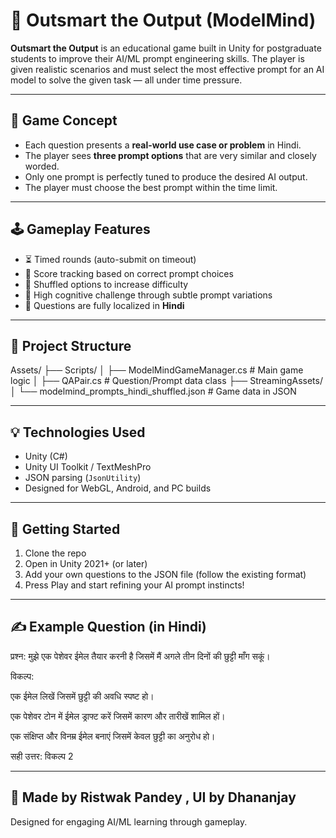 # 🧠 Outsmart the Output (ModelMind)

**Outsmart the Output** is an educational game built in Unity for postgraduate students to improve their AI/ML prompt engineering skills. The player is given realistic scenarios and must select the most effective prompt for an AI model to solve the given task — all under time pressure.

---

## 🎯 Game Concept

- Each question presents a **real-world use case or problem** in Hindi.
- The player sees **three prompt options** that are very similar and closely worded.
- Only one prompt is perfectly tuned to produce the desired AI output.
- The player must choose the best prompt within the time limit.

---

## 🕹️ Gameplay Features

- ⏳ Timed rounds (auto-submit on timeout)
- 🎯 Score tracking based on correct prompt choices
- 🔀 Shuffled options to increase difficulty
- 🧠 High cognitive challenge through subtle prompt variations
- 📄 Questions are fully localized in **Hindi**

---

## 📁 Project Structure

Assets/
├── Scripts/
│ ├── ModelMindGameManager.cs # Main game logic
│ ├── QAPair.cs # Question/Prompt data class
├── StreamingAssets/
│ └── modelmind_prompts_hindi_shuffled.json # Game data in JSON

---

## 💡 Technologies Used

- Unity (C#)
- Unity UI Toolkit / TextMeshPro
- JSON parsing (`JsonUtility`)
- Designed for WebGL, Android, and PC builds

---

## 🚀 Getting Started

1. Clone the repo
2. Open in Unity 2021+ (or later)
3. Add your own questions to the JSON file (follow the existing format)
4. Press Play and start refining your AI prompt instincts!

---

## ✍️ Example Question (in Hindi)

प्रश्न: मुझे एक पेशेवर ईमेल तैयार करनी है जिसमें मैं अगले तीन दिनों की छुट्टी माँग सकूं।

विकल्प:

एक ईमेल लिखें जिसमें छुट्टी की अवधि स्पष्ट हो।

एक पेशेवर टोन में ईमेल ड्राफ्ट करें जिसमें कारण और तारीखें शामिल हों।

एक संक्षिप्त और विनम्र ईमेल बनाएं जिसमें केवल छुट्टी का अनुरोध हो।

सही उत्तर: विकल्प 2

---

## 🧠 Made by Ristwak Pandey , UI by Dhananjay

Designed for engaging AI/ML learning through gameplay.
